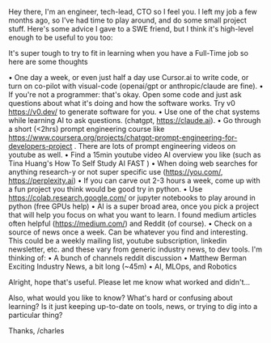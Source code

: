 Hey there,
I'm an engineer, tech-lead, CTO so I feel you. I left my job a few months ago, so I've had time to play around, and do some small project stuff. Here's some advice I gave to a SWE friend, but I think it's high-level enough to be useful to you too:

It's super tough to try to fit in learning when you have a Full-Time job so here are some thoughts

•	⁠One day a week, or even just half a day use Cursor.ai to write code, or turn on co-pilot with visual-code (openai/gpt or anthropic/claude are fine).
	⁠•	⁠If you're not a programmer: that's okay. Open some code and just ask questions about what it's doing and how the software works. Try v0 https://v0.dev/ to generate software for you.
•	⁠Use one of the chat systems while learning AI to ask questions. (chatgpt, https://claude.ai).
•	⁠Go through a short (<2hrs) prompt engineering course like https://www.coursera.org/projects/chatgpt-prompt-engineering-for-developers-project . There are lots of prompt engineering videos on youtube as well.
•	⁠Find a 15min youtube video AI overview you like (such as Tina Huang's How To Self Study AI FAST )
•	⁠When doing web searches for anything research-y or not super specific use (https://you.com/, https://perplexity.ai)
•	⁠If you can carve out 2-3 hours a week, come up with a fun project you think would be good try in python.
	⁠•	⁠Use https://colab.research.google.com/ or jupyter notebooks to play around in python (free GPUs help)
•	⁠AI is a super broad area, once you pick a project that will help you focus on what you want to learn. I found medium articles often helpful (https://medium.com/) and Reddit (of course).
•	⁠Check on a source of news once a week. Can be whatever you find and interesting. This could be a weekly mailing list, youtube subscription, linkedin newsletter, etc. and these vary from generic industry news, to dev tools. I'm thinking of:
	⁠•	⁠A bunch of channels reddit discussion
	⁠•	⁠Matthew Berman Exciting Industry News, a bit long (~45m)
	⁠•	⁠AI, MLOps, and Robotics

Alright, hope that's useful. Please let me know what worked and didn't...

Also, what would you like to know? What's hard or confusing about learning? Is it just keeping up-to-date on tools, news, or trying to dig into a particular thing?

Thanks, /charles